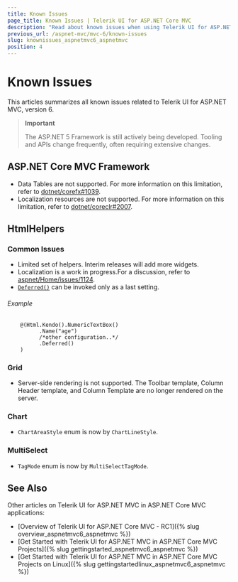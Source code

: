 ```yaml
---
title: Known Issues
page_title: Known Issues | Telerik UI for ASP.NET Core MVC
description: "Read about known issues when using Telerik UI for ASP.NET MVC in ASP.NET 5 and ASP.NET Core MVC."
previous_url: /aspnet-mvc/mvc-6/known-issues
slug: knownissues_aspnetmvc6_aspnetmvc
position: 4
---
```


# Known Issues

This articles summarizes all known issues related to Telerik UI for ASP.NET MVC, version 6.

> **Important**
>
> The ASP.NET 5 Framework is still actively being developed. Tooling and APIs change frequently, often requiring extensive changes.

## ASP.NET Core MVC Framework

- Data Tables are not supported. For more information on this limitation, refer to [dotnet/corefx#1039](https://github.com/dotnet/corefx/issues/1039).
- Localization resources are not supported. For more information on this limitation, refer to [dotnet/coreclr#2007](https://github.com/dotnet/coreclr/issues/2007).

## HtmlHelpers

### Common Issues

- Limited set of helpers. Interim releases will add more widgets.
- Localization is a work in progress.For a discussion, refer to [aspnet/Home/issues/1124](https://github.com/aspnet/Home/issues/1142).
- [`Deferred()`](/aspnet-mvc/fundamentals.html#deferred-initialization) can be invoked only as a last setting.

###### Example

        @(Html.Kendo().NumericTextBox()
              .Name("age")
              /*other configuration..*/
              .Deferred()
        )

### Grid

- Server-side rendering is not supported. The Toolbar template, Column Header template, and Column Template are no longer rendered on the server.

### Chart

- `ChartAreaStyle` enum is now by `ChartLineStyle`.

### MultiSelect

- `TagMode` enum is now by `MultiSelectTagMode`.

## See Also

Other articles on Telerik UI for ASP.NET MVC in ASP.NET Core MVC applications:

* [Overview of Telerik UI for ASP.NET Core MVC - RC1]({% slug overview_aspnetmvc6_aspnetmvc %})
* [Get Started with Telerik UI for ASP.NET MVC in ASP.NET Core MVC Projects]({% slug gettingstarted_aspnetmvc6_aspnetmvc %})
* [Get Started with Telerik UI for ASP.NET MVC in ASP.NET Core MVC Projects on Linux]({% slug gettingstartedlinux_aspnetmvc6_aspnetmvc %})
